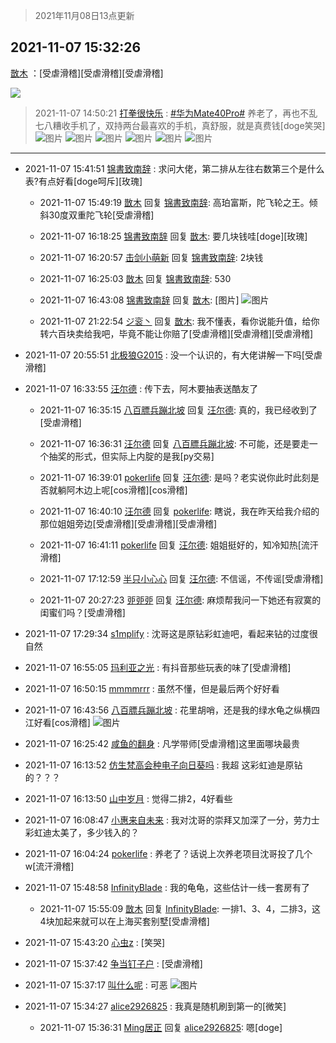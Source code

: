> 2021年11月08日13点更新
<link rel="stylesheet" href="https://cdn.jsdelivr.net/gh/taotie6/sampleJSON@main/css/photo_show.css">
<meta name="referrer" content="no-referrer" />


 ## 2021-11-07 15:32:26 

 [㪚木](https://www.coolapk.com/feed/31290732?shareKey=MGZlZDcwMDU2NDhlNjE4Nzg3YTk~) ：[受虐滑稽][受虐滑稽][受虐滑稽] 

<div class="album">
<img class="img-item" src="https://image.coolapk.com/feed/2021/1107/15/1081091_c25b618c_0345_2766@1620x2160.jpeg" />
</div>

> 2021-11-07 14:50:21 
> [打拳很快乐](https://www.coolapk.com/feed/31289780?shareKey=MDkyOWU4MjNhODc4NjE4Nzg3YTk~) : <a class="feed-link-tag" href="/t/华为Mate40Pro?type=0">#华为Mate40Pro#</a> 养老了，再也不乱七八糟收手机了，双持两台最喜欢的手机，真舒服，就是真费钱[doge笑哭] 
![图片](https://image.coolapk.com/feed/2021/1107/14/15202910_b1035668_7815_8816@2151x1926.jpeg)
![图片](https://image.coolapk.com/feed/2021/1107/14/15202910_ffcfb9b2_7815_8818@3315x2337.jpeg)
![图片](https://image.coolapk.com/feed/2021/1107/14/15202910_5c750021_7815_8819@3253x2548.jpeg)
![图片](https://image.coolapk.com/feed/2021/1107/14/15202910_65fceb9d_7815_8822@3325x2494.jpeg)
![图片](https://image.coolapk.com/feed/2021/1107/14/15202910_cf31bec7_7815_8823@2933x2827.jpeg)
![图片](https://image.coolapk.com/feed/2021/1107/14/15202910_acfc45f0_7815_8825@3259x2241.jpeg)

 ------- 

- 2021-11-07 15:41:51 [锦書致南辞](uid=2423380) : 求问大佬，第二排从左往右数第三个是什么表?有点好看[doge呵斥][玫瑰] 

    - 2021-11-07 15:49:19 [㪚木](uid=1081091) 回复 [锦書致南辞](uid=2423380): 高珀富斯，陀飞轮之王。倾斜30度双重陀飞轮[受虐滑稽] 

    - 2021-11-07 16:18:25 [锦書致南辞](uid=2423380) 回复 [㪚木](uid=1081091): 要几块钱哇[doge][玫瑰] 

    - 2021-11-07 16:20:57 [击剑小萌新](uid=3435660) 回复 [锦書致南辞](uid=2423380): 2块钱 

    - 2021-11-07 16:25:03 [㪚木](uid=1081091) 回复 [锦書致南辞](uid=2423380): 530 

    - 2021-11-07 16:43:08 [锦書致南辞](uid=2423380) 回复 [㪚木](uid=1081091): [图片] ![图片](https://image.coolapk.com/feed/2021/1107/16/2423380_1f6835f7_4586_7448@1080x2337.jpeg)

    - 2021-11-07 21:22:54 [ジ衮丶](uid=494451) 回复 [㪚木](uid=1081091): 我不懂表，看你说能升值，给你转六百块卖给我吧，毕竟不能让你赔了[受虐滑稽][受虐滑稽][受虐滑稽] 

- 2021-11-07 20:55:51 [北极狼G2015](uid=1022608) : 没一个认识的，有大佬讲解一下吗[受虐滑稽] 

- 2021-11-07 16:33:55 [汪尔德](uid=1595236) : 传下去，阿木要抽表送酷友了 

    - 2021-11-07 16:35:15 [八百膘兵蹦北坡](uid=1105274) 回复 [汪尔德](uid=1595236): 真的，我已经收到了[受虐滑稽] 

    - 2021-11-07 16:36:31 [汪尔德](uid=1595236) 回复 [八百膘兵蹦北坡](uid=1105274): 不可能，还是要走一个抽奖的形式，但实际上内腚的是我[py交易] 

    - 2021-11-07 16:39:01 [pokerlife](uid=575409) 回复 [汪尔德](uid=1595236): 是吗？老实说你此时此刻是否就躺阿木边上呢[cos滑稽][cos滑稽] 

    - 2021-11-07 16:40:10 [汪尔德](uid=1595236) 回复 [pokerlife](uid=575409): 瞎说，我在昨天给我介绍的那位姐姐旁边[受虐滑稽][受虐滑稽][受虐滑稽] 

    - 2021-11-07 16:41:11 [pokerlife](uid=575409) 回复 [汪尔德](uid=1595236): 姐姐挺好的，知冷知热[流汗滑稽] 

    - 2021-11-07 17:12:59 [半只小心心](uid=1559932) 回复 [汪尔德](uid=1595236): 不信谣，不传谣[受虐滑稽] 

    - 2021-11-07 20:27:23 [戼戼戼](uid=4044548) 回复 [汪尔德](uid=1595236): 麻烦帮我问一下她还有寂寞的闺蜜们吗？[受虐滑稽] 

- 2021-11-07 17:29:34 [s1mplify](uid=1732022) : 沈哥这是原钻彩虹迪吧，看起来钻的过度很自然 

- 2021-11-07 16:55:05 [玛利亚之光](uid=3142203) : 有抖音那些玩表的味了[受虐滑稽] 

- 2021-11-07 16:50:15 [mmmmrrr](uid=3384805) : 虽然不懂，但是最后两个好好看 

- 2021-11-07 16:43:56 [八百膘兵蹦北坡](uid=1105274) : 花里胡哨，还是我的绿水龟之纵横四江好看[cos滑稽] ![图片](https://image.coolapk.com/feed/2021/1107/16/1105274_2f3fa885_4635_3595@980x1307.jpeg)

- 2021-11-07 16:25:42 [咸鱼的翻身](uid=3945270) : 凡学带师[受虐滑稽]这里面哪块最贵 

- 2021-11-07 16:13:52 [仿生梵高会种电子向日葵吗](uid=7605330) : 我超 这彩虹迪是原钻的？？？ 

- 2021-11-07 16:13:50 [山中岁月](uid=2158518) : 觉得二排2，4好看些 

- 2021-11-07 16:08:47 [小惠来自未来](uid=847097) : 我对沈哥的崇拜又加深了一分，劳力士彩虹迪太美了，多少钱入的？ 

- 2021-11-07 16:04:24 [pokerlife](uid=575409) : 养老了？话说上次养老项目沈哥投了几个w[流汗滑稽] 

- 2021-11-07 15:48:58 [InfinityBlade](uid=768441) : 我的龟龟，这些估计一线一套房有了 

    - 2021-11-07 15:55:09 [㪚木](uid=1081091) 回复 [InfinityBlade](uid=768441): 一排1、3、4，二排3，这4块加起来就可以在上海买套别墅[受虐滑稽] 

- 2021-11-07 15:43:20 [心虫z](uid=151532) : [笑哭] 

- 2021-11-07 15:37:42 [争当钉子户](uid=3112497) : [受虐滑稽] 

- 2021-11-07 15:37:17 [叫什么呢](uid=860840) : 可恶 ![图片](https://image.coolapk.com/feed/2021/0304/08/1612578_5b9cc9ab_7077_0723@360x360.gif)

- 2021-11-07 15:34:27 [alice2926825](uid=1064232) : 我真是随机刷到第一的[微笑] 

    - 2021-11-07 15:36:31 [Ming居正](uid=3232346) 回复 [alice2926825](uid=1064232): 嗯[doge] 

